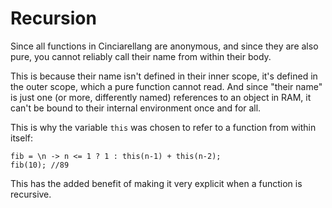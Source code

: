# Recursion

Since all functions in Cinciarellang are anonymous, and since they are also pure, you cannot reliably call their name from within their body.

This is because their name isn't defined in their inner scope, it's defined in the outer scope, which a pure function cannot read. And since "their name" is just one (or more, differently named) references to an object in RAM, it can't be bound to their internal environment once and for all.

This is why the variable `this` was chosen to refer to a function from within itself:

```
fib = \n -> n <= 1 ? 1 : this(n-1) + this(n-2);
fib(10); //89
```

This has the added benefit of making it very explicit when a function is recursive.
